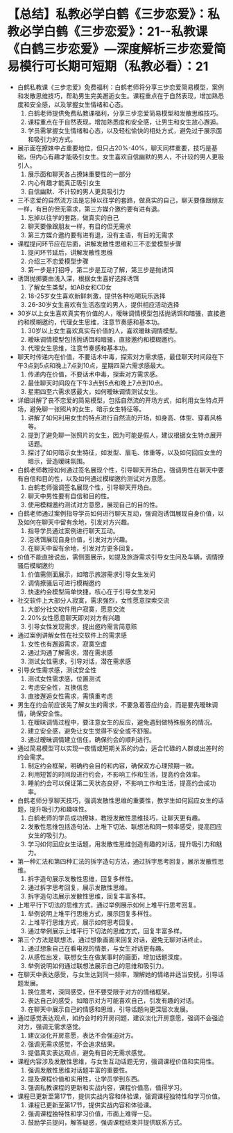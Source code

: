 # 【总结】私教必学白鹤《三步恋爱》：私教必学白鹤《三步恋爱》：21--私教课《白鹤三步恋爱》—深度解析三步恋爱简易模行可长期可短期（私教必看）：21

-   白鹤私教课《三步恋爱》免费福利：白鹤老师将分享三步恋爱简易模型，案例和发散思维技巧，帮助男生完美邂逅女生。课程重点在于自然表现，增加熟悉度和安全感，以及掌握女生情绪和心态。
    1.  白鹤老师提供免费私教课福利，分享三步恋爱简易模型和发散思维技巧。
    2.  课程重点在于自然表现，增加熟悉度和安全感，让男生和女生放心邂逅。
    3.  学员需掌握女生情绪和心态，以及轻松愉快的相处方式，避免过于展示面和吸引力的方式。
-   展示面在撩妹中占重要地位，但只占20%-40%，聊天同样重要，技巧是基础，但内心有趣才能吸引女生。女生喜欢自信幽默的男人，不计较的男人更吸引人。
    1.  展示面和聊天各占撩妹重要性的一部分
    2.  内心有趣才能真正吸引女生
    3.  自信幽默、不计较的男人更具吸引力
-   三不恋爱的自然流方法是忘掉以往学的套路，做真实的自己，聊天要像跟朋友一样，有目的但无需求，第三方媒介邀约要有进有退。
    1.  忘掉以往学的套路，做真实的自己
    2.  聊天要像跟朋友一样，有目的但无需求
    3.  第三方媒介邀约要有进有退，没有主语，有目的无需求
-   课程提问环节应在后面，讲解发散性思维和三不恋爱模型步骤
    1.  提问环节延后，讲解发散性思维
    2.  介绍三不恋爱模型步骤
    3.  第一步是打招呼，第二步是互动了解，第三步是抛诱饵
-   诱饵抛掷要由浅入深，根据女生喜好选择诱饵
    1.  了解女生类型，如AB女和CD女
    2.  18-25岁女生喜欢新鲜刺激，提供各种吃喝玩乐选择
    3.  26-30岁女生喜欢有生活态度的男人，提供相应活动选择
-   30岁以上女生喜欢真实有价值的人，暧昧调情模型包括抛诱饵和暗骚，直接邀约和模糊邀约，代理女生思维，注意节奏感和基本功。
    1.  30岁以上女生喜欢真实有价值的人，喜欢暧昧调情模型。
    2.  暧昧调情模型包括抛诱饵和暗骚，直接邀约和模糊邀约。
    3.  代理女生思维，注意节奏感和基本功。
-   聊天时传递内在价值，不要话术中毒，探索对方需求感，最佳聊天时间段在下午3点到5点和晚上7点到10点，星期四至六需求感最大。
    1.  传递内在价值，不要话术中毒，探索对方需求感。
    2.  最佳聊天时间段在下午3点到5点和晚上7点到10点。
    3.  星期四至六需求感最大，如何暧昧调情测试女生。
-   详细讲解了丧不恋爱的简易模型，包括自然流的开场方式，如利用女生特点开场，避免聊一张照片的女生，暗示女生特征等。
    1.  讲解了如何利用女生的特点进行自然流的开场，如身高、体型、穿着风格等。
    2.  提到了避免聊一张照片的女生，因为可能是假人，建议根据女生特点展开话题。
    3.  探讨了如何暗示女生特征，如发型、眉毛、体重等，以及如何回应女生的暗示，营造暧昧氛围。
-   白鹤老师教授如何通过签名展现个性，引导聊天开场白，强调男性在聊天中要有自信和目的性，以及如何通过模糊邀约测试对方意愿。
    1.  白鹤老师强调签名展现个性，引导聊天开场白。
    2.  聊天中男性要有自信和目的性。
    3.  使用模糊邀约测试对方意愿，展现自己的目的性。
-   白鹤老师通过案例指导学员如何进行聊天互动，强调泡诱饵展现自身价值，以及如何在聊天中留有余地，引发对方兴趣。
    1.  指导学员通过案例进行聊天互动。
    2.  泡诱饵展现自身价值，引发对方兴趣。
    3.  在聊天中留有余地，引发对方更多回复。
-   价值不能直接说出，需侧面展示，如提及旅游需求引导女生问及车辆，调情撩骚后模糊邀约
    1.  价值需侧面展示，如暗示旅游需求引导女生发问
    2.  调情撩骚后可进行模糊邀约
    3.  快速约会模型简单快捷，核心在于引导女生发问
-   社交软件上大部分人寂寞，需求强烈，女性愿意探索交流
    1.  大部分社交软件用户寂寞，愿意交流
    2.  20%女性愿意聊天即对对方有兴趣
    3.  引导女性发现需求，提出邀约需言简意赅
-   通过案例讲解女性在社交软件上的需求感
    1.  女性也有邂逅需求，寂寞空虚
    2.  通过沟通了解需求，潜在需求感
    3.  测试女性需求，引导对话，潜在需求感
-   引导女性需求感，测试安全性
    1.  测试女性需求感，位置测试
    2.  考虑安全性，互换信息
    3.  直接邂逅女性需求，需慎重考虑
-   男生在约会前应该先了解女生的需求，不要急着答应约会，而是要先暧昧调情，确保安全性。
    1.  在暧昧调情过程中，要注意女生的反应，避免遇到做特殊服务的情况。
    2.  建立安全感，避免让女生觉得不安全或不舒服。
    3.  通过暧昧调情建立信任，确保约会的顺利进行。
-   通过简易模型可以实现一夜情或短期关系的约会，适合忙碌的人群或出差时的约会需求。
    1.  制定约会框架，明确约会目的和内容，确保双方心理预期一致。
    2.  利用短暂的时间段进行约会，不影响工作和生活，提高约会效率。
    3.  睡前约会可以保证第二天状态良好，不影响工作和生活，提高约会成功率。
-   白鹤老师分享聊天技巧，强调发散性思维的重要性，教学生如何回应女生的话题，提升吸引力和趣味性。
    1.  白鹤老师的学员成功撩妹，教授发散性思维技巧，让聊天更有趣。
    2.  发散性思维包括造句法、上堆下切法、联想法和同一频率感受，提高回应女生的吸引力。
    3.  学习如何回应女生话题，用发散性思维创造有趣的对话，提升吸引力和魅力。
-   第一种汇法和第四种汇法的拆字造句方法，通过拆字思考回复，展示发散性思维。
    1.  拆字造句展示发散性思维，回复多样性。
    2.  通过拆字思考回复，展示发散性思维。
    3.  拆字造句法展示发散性思维，回复丰富多样。
-   上堆平行下切法的思维方式，通过举例展示如何上堆平行思考回复。
    1.  举例说明上堆平行思维方式，展示回复多样性。
    2.  上堆平行思维方式，展示如何思考回复。
    3.  通过举例展示上堆平行下切法的思维方式，回复丰富多样。
-   第三个方法是联想法，通过想象画面来回复对话，避免无聊对话终止。
    1.  通过想象自己在看电视的情景，与女生对话更有趣。
    2.  从感性出发，联想女生在做某事时的画面，增加话题深度。
    3.  举例说明如何通过联想法展示自己的思维和吸引力。
-   在聊天中表达感受，与女生达到同一频率，理解她的情绪并适当安抚，引导话题发展。
    1.  换位思考，深同感受，但不要受限于对方的情绪框架。
    2.  表达自己的感受，如暗示对方可能喜欢自己，引发有趣的对话。
    3.  在聊天中展示自己的情感和思维，引导话题向更深层次发展。
-   通过感觉表达观点，如约会时的开房问题，建议淡化开房意愿，强调不会强迫对方，强调无需求感觉。
    1.  建议淡化开房意愿，表达不会强迫对方。
    2.  强调无需求感觉，不会追求结果。
    3.  提倡真实表达观点，避免有目的无需求感觉。
-   课程内容涉及发散性思维，与女生互动话题无穷，强调课程价值和实用性。
    1.  强调发散性思维对话题丰富的重要性。
    2.  提及课程价值和实用性，让学员学到东西。
    3.  强调私教课程的更新和实战内容，课程价值高，值得学习。
-   课程已更新至第17节，提供实战内容和体验课，强调课程独特性和学习价值。
    1.  课程已更新至第17节，提供实战内容和体验课。
    2.  强调课程独特性和学习价值，市面上难得一见。
    3.  鼓励学员提问，解答疑惑，强调课程结束并提供联系方式。